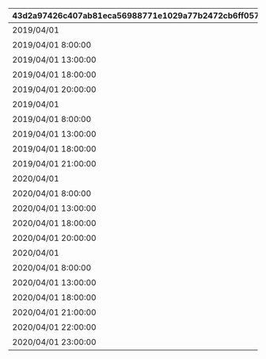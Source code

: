 |43d2a97426c407ab81eca56988771e1029a77b2472cb6ff057e70cf1fa859269|7b37e7489ff662db450692ceaf0e78b77dadcb7a69ff2980d72ad77d79e18178|407e1f6253cfca3e5e068c3a35536c01c145292a51d4fa8edf1e385dfd7c1baa|2f0f9ad2a33e65a84d4e575d0a57b2298fcb19714310cfd1e0a3bc7436167dc8|9a224fe5afa2d62286bc49bbe4a3bab070f5f11dd4c6561e62fadbe91dd0169b|fbb4cbeef2362128ae6268b026b406780214d857229d09920939fc3b1f2de9de|bd579efaa4cc15924d28db273f44cd6c9f973dcce6f9973c5bec4481d58f4399|25d1d33c8309c191e395513d13df3b81035f454ffcbf63014e11f61d890db537|e84eee0e7c354bdf55a0cd1f22624b0133ea30062f1deb99837610b9c0864769|8aeb167e1ec02e4d1385d220718dd7682fddd816efe39c572b4abeaddaaacd28|6947960a94d75fcab9322e1a2534df85375e8cfe12bb3d64a831c59c64f56b09|23f003d87aa7147b38d6154017b40322c5811497922acd100429d07895f6b392|aeb78bffc1eaf30d7e491fc3470621b903dc441504dca92dcdd807622434a818|bb345667a708eda9212436525e27f27d9a9632a808ba5aab6791c5b908db414f|b598827185281916033876e8dc4c2697efadacee673112600a1b43d5022131e0|e8b11b96e6a3bcd3d58af85ba70cb45823255c98fae183cc431612e5436fd5ca|acf4ffc0c0d8e3792dc3bf2f8666b27226c315ebda3fc22ab3c7fa02e4bc8072|25d219c562adda3c3e0905db850842ed42050539a95cf142d02fee16ff98e40e|
| --- | --- | --- | --- | --- | --- | --- | --- | --- | --- | --- | --- | --- | --- | --- | --- | --- | --- |
|2019/04/01|500000000001|ロボリマ来襲！|1001|100584|1|1|0|2019/04/01 7:59:59|bgm_M220|1001001|480|4004101|0|bgm_M220|1|1000000000000|王都滅亡までのカウントダウン　～04/01 23：59|
|2019/04/01 8:00:00|300000000001|ロボリマ来襲！|1001|100584|2|2|0|2019/04/01 12:59:59|bgm_M220|1001002|300|4004102|0|bgm_M220|1|500000000000|王都滅亡までのカウントダウン　～04/01 23：59|
|2019/04/01 13:00:00|100000000001|ロボリマ来襲！|1001|100584|3|3|0|2019/04/01 17:59:59|bgm_M220|1001003|300|4004103|0|bgm_M220|1|300000000000|王都滅亡までのカウントダウン　～04/01 23：59|
|2019/04/01 18:00:00|50000000001|ロボリマ来襲！|1001|100584|4|1|0|2019/04/01 19:59:59|bgm_M220|1001001|120|4004104|0|bgm_M220|1|100000000000|王都滅亡までのカウントダウン　～04/01 23：59|
|2019/04/01 20:00:00|0|ロボリマ来襲！|1001|100584|5|2|0|2019/04/01 23:59:59|bgm_M220|1001002|240|0|0|bgm_M220|1|50000000000|王都滅亡までのカウントダウン　～04/01 23：59|
|2019/04/01|0|ロボリマ来襲！|1001|100584|8|1|0|2019/04/01 7:59:59|bgm_M220|1001004|480|4004109|0|bgm_M220|1|0|王都滅亡までのカウントダウン　～04/01 23：59|
|2019/04/01 8:00:00|0|ロボリマ来襲！|1001|100584|9|2|0|2019/04/01 12:59:59|bgm_M220|1001005|300|0|0|bgm_M220|1|0|王都滅亡までのカウントダウン　～04/01 23：59|
|2019/04/01 13:00:00|0|ロボリマ来襲！|1001|100584|10|3|0|2019/04/01 17:59:59|bgm_M220|1001006|300|0|0|bgm_M220|1|0|王都滅亡までのカウントダウン　～04/01 23：59|
|2019/04/01 18:00:00|0|ロボリマ来襲！|1001|100584|11|1|0|2019/04/01 20:59:59|bgm_M220|1001004|180|0|0|bgm_M220|1|0|王都滅亡までのカウントダウン　～04/01 23：59|
|2019/04/01 21:00:00|0|ロボリマ来襲！|1001|100584|12|2|0|2019/04/01 23:59:59|bgm_M220|1001005|180|0|0|bgm_M220|1|0|王都滅亡までのカウントダウン　～04/01 23：59|
|2020/04/01|1250000000001|巨影復活|1002|100584|15|1|0|2020/04/01 7:59:59|bgm_M220|1002001|480|4004101|0|bgm_M220|1|2500000000000|バトル オブ ランドソル 巨影復活　～04/01 23：59|
|2020/04/01 8:00:00|750000000001|巨影復活|1002|100584|16|2|0|2020/04/01 12:59:59|bgm_M220|1002002|300|4004102|0|bgm_M220|1|1250000000000|バトル オブ ランドソル 巨影復活　～04/01 23：59|
|2020/04/01 13:00:00|250000000001|巨影復活|1002|100584|17|3|0|2020/04/01 17:59:59|bgm_M220|1002003|300|4004103|0|bgm_M220|1|750000000000|バトル オブ ランドソル 巨影復活　～04/01 23：59|
|2020/04/01 18:00:00|125000000001|巨影復活|1002|100584|18|1|0|2020/04/01 19:59:59|bgm_M220|1002001|120|4004104|0|bgm_M220|1|250000000000|バトル オブ ランドソル 巨影復活　～04/01 23：59|
|2020/04/01 20:00:00|0|巨影復活|1002|100584|19|2|0|2020/04/01 23:59:59|bgm_M220|1002002|240|0|0|bgm_M220|1|125000000000|バトル オブ ランドソル 巨影復活　～04/01 23：59|
|2020/04/01|0|巨影復活|1002|100584|22|1|0|2020/04/01 7:59:59|bgm_M220|1002004|480|4004109|0|bgm_M220|1|0|バトル オブ ランドソル 巨影復活　～04/01 23：59|
|2020/04/01 8:00:00|0|巨影復活|1002|100584|23|2|0|2020/04/01 12:59:59|bgm_M220|1002005|300|0|0|bgm_M220|1|0|バトル オブ ランドソル 巨影復活　～04/01 23：59|
|2020/04/01 13:00:00|0|巨影復活|1002|100584|24|3|0|2020/04/01 17:59:59|bgm_M220|1002006|300|0|0|bgm_M220|1|0|バトル オブ ランドソル 巨影復活　～04/01 23：59|
|2020/04/01 18:00:00|0|巨影復活|1002|100584|25|1|0|2020/04/01 20:59:59|bgm_M220|1002004|180|0|0|bgm_M220|1|0|バトル オブ ランドソル 巨影復活　～04/01 23：59|
|2020/04/01 21:00:00|0|巨影復活|1002|100584|26|2|0|2020/04/01 21:59:59|bgm_M220|1002005|60|0|0|bgm_M220|1|0|バトル オブ ランドソル 巨影復活　～04/01 23：59|
|2020/04/01 22:00:00|0|巨影復活|1002|100584|27|3|0|2020/04/01 22:59:59|bgm_M220|1002006|60|0|0|bgm_M220|1|0|バトル オブ ランドソル 巨影復活　～04/01 23：59|
|2020/04/01 23:00:00|0|巨影復活|1002|100584|28|1|0|2020/04/01 23:59:59|bgm_M220|1002004|60|0|0|bgm_M220|1|0|バトル オブ ランドソル 巨影復活　～04/01 23：59|